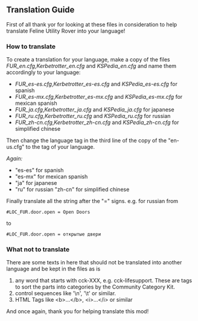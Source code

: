 ## Translation Guide

First of all thank yor for looking at these files in consideration to help translate Feline Utility Rover into your language!

### How to translate
To create a translation for your language, make a copy of the files *FUR_en.cfg*,*Kerbetrotter_en.cfg* and *KSPedia_en.cfg* and name 
them accordingly to your language:
* *FUR_es-es.cfg*,*Kerbetrotter_es-es.cfg* and *KSPedia_es-es.cfg* for spanish
* *FUR_es-mx.cfg*,*Kerbetrotter_es-mx.cfg* and *KSPedia_es-mx.cfg* for mexican spanish
* *FUR_ja.cfg*,*Kerbetrotter_ja.cfg* and *KSPedia_ja.cfg* for japanese
* *FUR_ru.cfg*,*Kerbetrotter_ru.cfg* and *KSPedia_ru.cfg* for russian
* *FUR_zh-cn.cfg*,*Kerbetrotter_zh-cn.cfg* and *KSPedia_zh-cn.cfg* for simplified chinese

Then change the language tag in the third line of the copy of the "en-us.cfg" to the tag of your language.

*Again:*
* "es-es" for spanish
* "es-mx" for mexican spanish
* "ja" for japanese
* "ru" for russian
 "zh-cn" for simplified chinese

Finally translate all the string after the "=" signs.
e.g. for russian from

    #LOC_FUR.door.open = Open Doors
to

    #LOC_FUR.door.open = открытые двери

### What not to translate
There are some texts in here that should not be translated into another language and be kept in the files as is
1. any word that starts with cck-XXX, e.g. cck-lifesupport. These are tags to sort the parts into categories by the Community Category Kit.
2. control sequences like '\n', '\t' or similar.
3. HTML Tags like &lt;b&gt;...&lt;/b&gt;, &lt;i&gt;...&lt;/i&gt; or similar  

And once again, thank you for helping translate this mod!

